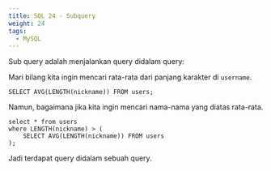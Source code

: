 ```yaml
---
title: SQL 24 - Subquery
weight: 24
tags:
  - MySQL
---
```


Sub query adalah menjalankan query didalam query:

Mari bilang kita ingin mencari rata-rata dari panjang karakter di `username`.

```mysql
SELECT AVG(LENGTH(nickname)) FROM users;
```

Namun, bagaimana jika kita ingin mencari nama-nama yang diatas rata-rata.

```mysql
select * from users
where LENGTH(nickname) > (
	SELECT AVG(LENGTH(nickname)) FROM users
);
```

Jadi terdapat query didalam sebuah query.
